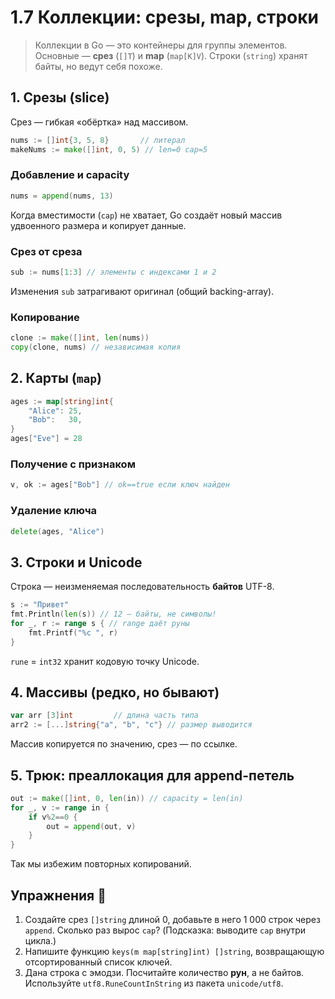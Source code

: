 # 1.7 Коллекции: срезы, map, строки

> Коллекции в Go — это контейнеры для группы элементов. Основные — **срез** (`[]T`) и **map** (`map[K]V`). Строки (`string`) хранят байты, но ведут себя похоже.

## 1. Срезы (slice)
Срез — гибкая «обёртка» над массивом.
```go
nums := []int{3, 5, 8}       // литерал
makeNums := make([]int, 0, 5) // len=0 cap=5
```
### Добавление и capacity
```go
nums = append(nums, 13)
```
Когда вместимости (`cap`) не хватает, Go создаёт новый массив удвоенного размера и копирует данные.

### Срез от среза
```go
sub := nums[1:3] // элементы с индексами 1 и 2
```
Изменения `sub` затрагивают оригинал (общий backing-array).

### Копирование
```go
clone := make([]int, len(nums))
copy(clone, nums) // независимая копия
```

## 2. Карты (`map`)
```go
ages := map[string]int{
    "Alice": 25,
    "Bob":   30,
}
ages["Eve"] = 28
```
### Получение с признаком
```go
v, ok := ages["Bob"] // ok==true если ключ найден
```
### Удаление ключа
```go
delete(ages, "Alice")
```

## 3. Строки и Unicode
Строка — неизменяемая последовательность **байтов** UTF-8.
```go
s := "Привет"
fmt.Println(len(s)) // 12 — байты, не символы!
for _, r := range s { // range даёт руны
    fmt.Printf("%c ", r)
}
```
`rune` = `int32` хранит кодовую точку Unicode.

## 4. Массивы (редко, но бывают)
```go
var arr [3]int         // длина часть типа
arr2 := [...]string{"a", "b", "c"} // размер выводится
```
Массив копируется по значению, срез — по ссылке.

## 5. Трюк: преаллокация для append-петель
```go
out := make([]int, 0, len(in)) // capacity = len(in)
for _, v := range in {
    if v%2==0 {
        out = append(out, v)
    }
}
```
Так мы избежим повторных копирований.

## Упражнения 📝
1. Создайте срез `[]string` длиной 0, добавьте в него 1 000 строк через `append`. Сколько раз вырос `cap`? (Подсказка: выводите `cap` внутри цикла.)
2. Напишите функцию `keys(m map[string]int) []string`, возвращающую отсортированный список ключей.
3. Дана строка с эмодзи. Посчитайте количество **рун**, а не байтов. Используйте `utf8.RuneCountInString` из пакета `unicode/utf8`.
